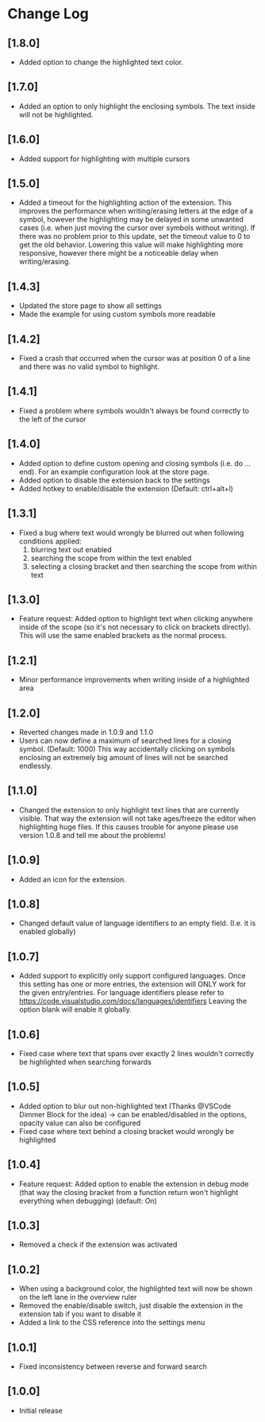 # Change Log

## [1.8.0]
- Added option to change the highlighted text color.

## [1.7.0]
- Added an option to only highlight the enclosing symbols. The text inside will not be highlighted.

## [1.6.0]
- Added support for highlighting with multiple cursors

## [1.5.0]
- Added a timeout for the highlighting action of the extension. This improves the performance when writing/erasing letters at the edge of a symbol, however the highlighting may be delayed in some unwanted cases (i.e. when just moving the cursor over symbols without writing). If there was no problem prior to this update, set the timeout value to 0 to get the old behavior. Lowering this value will make highlighting more responsive, however there might be a noticeable delay when writing/erasing.

## [1.4.3]
- Updated the store page to show all settings
- Made the example for using custom symbols more readable

## [1.4.2]
- Fixed a crash that occurred when the cursor was at position 0 of a line and there was no valid symbol to highlight.

## [1.4.1]
- Fixed a problem where symbols wouldn't always be found correctly to the left of the cursor

## [1.4.0]
- Added option to define custom opening and closing symbols (i.e. do ... end). For an example configuration look at the store page.
- Added option to disable the extension back to the settings
- Added hotkey to enable/disable the extension (Default: ctrl+alt+l)

## [1.3.1]
- Fixed a bug where text would wrongly be blurred out when following conditions applied:
    1. blurring text out enabled
    2. searching the scope from within the text enabled
    3. selecting a closing bracket and then searching the scope from within text

## [1.3.0]
- Feature request: Added option to highlight text when clicking anywhere inside of the scope (so it's not necessary to click on brackets directly). This will use the same enabled brackets as the normal process.

## [1.2.1] 
- Minor performance improvements when writing inside of a highlighted area

## [1.2.0]
- Reverted changes made in 1.0.9 and 1.1.0
- Users can now define a maximum of searched lines for a closing symbol. (Default: 1000) This way accidentally clicking on symbols enclosing an extremely big amount of lines will not be searched endlessly.

## [1.1.0]
- Changed the extension to only highlight text lines that are currently visible. That way the extension will not take ages/freeze the editor when highlighting huge files. If this causes trouble for anyone please use version 1.0.8 and tell me about the problems!

## [1.0.9]
- Added an icon for the extension. 

## [1.0.8]
- Changed default value of language identifiers to an empty field. (I.e. it is enabled globally)

## [1.0.7]
- Added support to explicitly only support configured languages. Once this setting has one or more entries, the extension will ONLY work for the given entry/entries.
For language identifiers please refer to https://code.visualstudio.com/docs/languages/identifiers
Leaving the option blank will enable it globally.

## [1.0.6]
- Fixed case where text that spans over exactly 2 lines wouldn't correctly be highlighted when searching forwards

## [1.0.5]
- Added option to blur out non-highlighted text (Thanks @VSCode Dimmer Block for the idea)
    -> can be enabled/disabled in the options, opacity value can also be configured
- Fixed case where text behind a closing bracket would wrongly be highlighted

## [1.0.4]
- Feature request: Added option to enable the extension in debug mode (that way the closing bracket from a function return won't highlight everything when debugging) (default: On)

## [1.0.3] 
- Removed a check if the extension was activated

## [1.0.2]
- When using a background color, the highlighted text will now be shown on the left lane in the overview ruler
- Removed the enable/disable switch, just disable the extension in the extension tab if you want to disable it
- Added a link to the CSS reference into the settings menu

## [1.0.1]
- Fixed inconsistency between reverse and forward search

## [1.0.0]

- Initial release